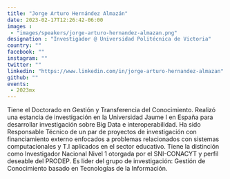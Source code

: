 ```yaml
---
title: "Jorge Arturo Hernández Almazán"
date: 2023-02-17T12:26:42-06:00
images : 
 - "images/speakers/jorge-arturo-hernandez-almazan.png"
designation : "Investigador @ Universidad Politécnica de Victoria"
country: ""
facebook: ""
instagram: ""
twitter: ""
linkedin: "https://www.linkedin.com/in/jorge-arturo-hernandez-almazan"
github: ""
events: 
 - 2023mx
---
```


Tiene el Doctorado en Gestión y Transferencia del Conocimiento. Realizó una estancia de investigación en la Universidad Jaume I en España para desarrollar investigación sobre Big Data e interoperabilidad. Ha sido Responsable Técnico de un par de proyectos de investigación con financiamiento externo enfocados a problemas relacionados con sistemas computacionales y T.I aplicados en el sector educativo. Tiene la distinción como Investigador Nacional Nivel 1 otorgada por el SNI-CONACYT y perfil deseable del PRODEP. Es líder del grupo de investigación: Gestión de Conocimiento basado en Tecnologías de la Información.